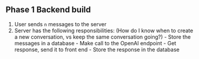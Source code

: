 ## Phase 1 Backend build

1. User sends `n` messages to the server
2. Server has the following responsibilities:
   (How do I know when to create a new conversation, vs keep the same conversation going?) - Store the messages in a database - Make call to the OpenAI endpoint - Get response, send it to front end - Store the response in the database
